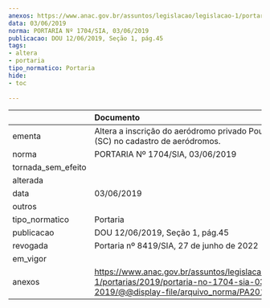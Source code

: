 ```yaml
---
anexos: https://www.anac.gov.br/assuntos/legislacao/legislacao-1/portarias/2019/portaria-no-1704-sia-03-06-2019/@@display-file/arquivo_norma/PA2019-1704.pdf
data: 03/06/2019
norma: PORTARIA Nº 1704/SIA, 03/06/2019
publicacao: DOU 12/06/2019, Seção 1, pág.45
tags:
- altera
- portaria
tipo_normatico: Portaria
hide: 
- toc 
 
---
```


|                    | Documento                                                                                                                                            |
|:-------------------|:-----------------------------------------------------------------------------------------------------------------------------------------------------|
| ementa             | Altera a inscrição do aeródromo privado Pouso na Serra (SC) no cadastro de aeródromos.                                                               |
| norma              | PORTARIA Nº 1704/SIA, 03/06/2019                                                                                                                     |
| tornada_sem_efeito |                                                                                                                                                      |
| alterada           |                                                                                                                                                      |
| data               | 03/06/2019                                                                                                                                           |
| outros             |                                                                                                                                                      |
| tipo_normatico     | Portaria                                                                                                                                             |
| publicacao         | DOU 12/06/2019, Seção 1, pág.45                                                                                                                      |
| revogada           | Portaria nº 8419/SIA, 27 de junho de 2022                                                                                                            |
| em_vigor           |                                                                                                                                                      |
| anexos             | https://www.anac.gov.br/assuntos/legislacao/legislacao-1/portarias/2019/portaria-no-1704-sia-03-06-2019/@@display-file/arquivo_norma/PA2019-1704.pdf |